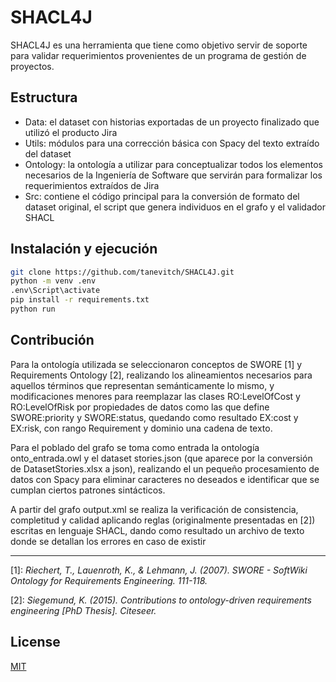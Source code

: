 # SHACL4J

SHACL4J es una herramienta que tiene como objetivo servir de soporte para validar requerimientos provenientes de un programa de gestión de proyectos. 

## Estructura
* Data: el dataset con historias exportadas de un proyecto finalizado que utilizó el producto Jira
* Utils: módulos para una corrección básica con Spacy del texto extraído del dataset
* Ontology: la ontología a utilizar para conceptualizar todos los elementos necesarios de la Ingeniería de Software que servirán para formalizar los requerimientos extraídos de Jira
* Src: contiene el código principal para la conversión de formato del dataset original, el script que genera individuos en el grafo y el validador SHACL

## Instalación y ejecución

```sh
git clone https://github.com/tanevitch/SHACL4J.git
python -m venv .env
.env\Script\activate
pip install -r requirements.txt
python run
```

## Contribución
Para la  ontología utilizada se seleccionaron conceptos de SWORE [1] y Requirements Ontology [2], realizando los alineamientos necesarios para aquellos términos que representan semánticamente lo mismo, y modificaciones menores para reemplazar las clases RO:LevelOfCost y RO:LevelOfRisk por propiedades de datos como las que define SWORE:priority y SWORE:status, quedando como resultado EX:cost y EX:risk, con rango Requirement y dominio una cadena de texto. 

Para el poblado del grafo se toma como entrada la ontología  onto_entrada.owl y el dataset stories.json (que aparece por la conversión de DatasetStories.xlsx a json), realizando el un pequeño procesamiento de datos con Spacy para eliminar caracteres no deseados e identificar que se cumplan ciertos patrones sintácticos.

A partir del grafo output.xml se realiza la verificación de consistencia, completitud y calidad aplicando reglas (originalmente presentadas en [2]) escritas en lenguaje SHACL, dando como resultado un archivo de texto donde se detallan los errores en caso de existir

---

[1]: _Riechert, T., Lauenroth, K., & Lehmann, J. (2007). SWORE - SoftWiki Ontology for Requirements Engineering. 111-118._ 

[2]: _Siegemund, K. (2015). Contributions to ontology-driven requirements engineering [PhD Thesis]. Citeseer._


## License
[MIT](https://choosealicense.com/licenses/mit/)